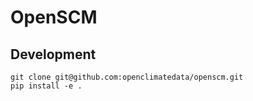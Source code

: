# OpenSCM

## Development

```
git clone git@github.com:openclimatedata/openscm.git
pip install -e .
```

